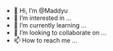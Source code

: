 
- 👋 Hi, I’m @Maddyu
- 👀 I’m interested in ...
- 🌱 I’m currently learning ...
- 💞️ I’m looking to collaborate on ...
- 📫 How to reach me ...

<!---
Maddyu/Maddyu is a ✨ special ✨ repository because its `README.md` (this file) appears on your GitHub profile.
You can click the Preview link to take a look at your changes.
--->
